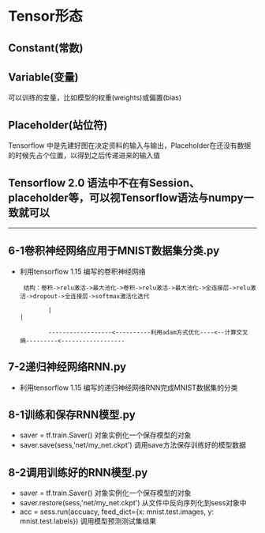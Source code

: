 # Tensor形态

## Constant(常数)

## Variable(变量)

可以训练的变量，比如模型的权重(weights)或偏置(bias)

## Placeholder(站位符)

Tensorflow 中是先建好图在决定资料的输入与输出，Placeholder在还没有数据的时候先占个位置，以得到之后传递进来的输入值



## Tensorflow 2.0 语法中不在有Session、 placeholder等，可以视Tensorflow语法与numpy一致就可以

--------------------------------------------------------------------------------
## 6-1卷积神经网络应用于MNIST数据集分类.py

  - 利用tensorflow 1.15 编写的卷积神经网络
  
     
         结构：卷积->relu激活->最大池化->卷积->relu激活->最大池化->全连接层->relu激活->dropout->全连接层->softmax激活化迭代
  
                |                                                                                      |
           
                ------------------<----------利用adam方式优化----<--计算交叉熵---------<------------------


## 7-2递归神经网络RNN.py

  - 利用tensorflow 1.15 编写的递归神经网络RNN完成MNIST数据集的分类

## 8-1训练和保存RNN模型.py

  - saver = tf.train.Saver()    对象实例化一个保存模型的对象
  - saver.save(sess,'net/my_net.ckpt') 调用save方法保存训练好的模型数据
  
## 8-2调用训练好的RNN模型.py

  - saver = tf.train.Saver()    对象实例化一个保存模型的对象
  - saver.restore(sess,'net/my_net.ckpt') 从文件中反向序列化到sess对象中
  - acc = sess.run(accuacy, feed_dict={x: mnist.test.images, y: mnist.test.labels}) 调用模型预测测试集结果
   
